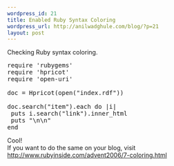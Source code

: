 ```yaml
--- 
wordpress_id: 21
title: Enabled Ruby Syntax Coloring
wordpress_url: http://anilwadghule.com/blog/?p=21
layout: post
---
```

<p>Checking Ruby syntax coloring.</p> <pre><span class="ident">require</span> <span class="punct">'</span><span class="string">rubygems</span><span class="punct">'</span><br /><span class="ident">require</span> <span class="punct">'</span><span class="string">hpricot</span><span class="punct">'</span><br /><span class="ident">require</span> <span class="punct">'</span><span class="string">open-uri</span><span class="punct">'</span><br /><br /><span class="ident">doc</span> <span class="punct">=</span> <span class="constant">Hpricot</span><span class="punct">(</span><span class="ident">open</span><span class="punct">("</span><span class="string">index.rdf</span><span class="punct">"))</span><br /><br /><span class="ident">doc</span><span class="punct">.</span><span class="ident">search</span><span class="punct">("</span><span class="string">item</span><span class="punct">").</span><span class="ident">each</span> <span class="keyword">do</span> <span class="punct">|</span><span class="ident">i</span><span class="punct">|</span><br /> <span class="ident">puts</span> <span class="ident">i</span><span class="punct">.</span><span class="ident">search</span><span class="punct">("</span><span class="string">link</span><span class="punct">").</span><span class="ident">inner_html</span><br /> <span class="ident">puts</span> <span class="punct">"</span><span class="string"><span class="escape">\n\n</span></span><span class="punct">"</span><br /><span class="keyword">end</span><br /></pre>Cool!<br />If you want to do the same on your blog, visit <a title="http://www.rubyinside.com/advent2006/7-coloring.html" href="http://www.rubyinside.com/advent2006/7-coloring.html">http://www.rubyinside.com/advent2006/7-coloring.html</a>
